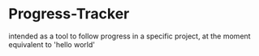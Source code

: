 # Progress-Tracker

intended as a tool to follow progress in a specific project, at the moment equivalent to 'hello world'
